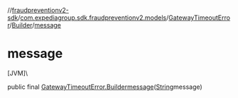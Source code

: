 //[fraudpreventionv2-sdk](../../../../index.md)/[com.expediagroup.sdk.fraudpreventionv2.models](../../index.md)/[GatewayTimeoutError](../index.md)/[Builder](index.md)/[message](message.md)

# message

[JVM]\

public final [GatewayTimeoutError.Builder](index.md)[message](message.md)([String](https://docs.oracle.com/javase/8/docs/api/java/lang/String.html)message)
